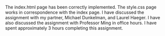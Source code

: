 The index.html page has been correctly implemented. The style.css page works in correspondence with the index page. I have discussed the assignment with my partner, Michael Dunkelman, and Laurel Haeger. I have also discussed the assignment with Professor Ming in office hours. I have spent approximately 3 hours completing this assignment. 